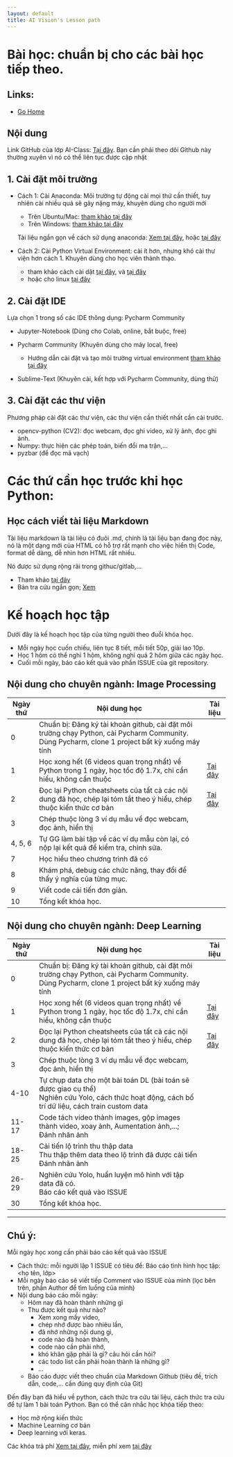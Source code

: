 ```yaml
---
layout: default
title: AI Vision's Lesson path
---
```


# Bài học: chuẩn bị cho các bài học tiếp theo.

## Links:
- [Go Home](https://ntanhfai.github.io/)

## Nội dung
Link GitHub của lớp AI-Class: [Tại đây](https://github.com/ntanhfai/ntanhfai.github.io/tree/main/Vision). Bạn cần phải theo dõi Github này thường xuyên vì nó có thể liên tục được cập nhật 

##    1. Cài đặt môi trường
- Cách 1: Cài Anaconda: Môi trường tự động cài mọi thứ cần thiết, tuy nhiên cài nhiều quá sẽ gây nặng máy, khuyên dùng cho người mới
  + Trên Ubuntu/Mac: [tham khảo tại đây](https://www.ikkaro.com/vi/anaconda/)
  + Trên Windows:  [tham khảo tại đây](https://websitehcm.com/cai-dat-thu-vien-keras-trong-anaconda/)

  Tài liệu ngắn gọn về cách sử dụng anaconda: 
   [Xem tại đây](https://docs.conda.io/projects/conda/en/4.6.0/_downloads/52a95608c49671267e40c689e0bc00ca/conda-cheatsheet.pdf), 
   hoặc [tại đây](https://kapeli.com/cheat_sheets/Conda.docset/Contents/Resources/Documents/index)


- Cách 2: Cài Python Virtual Environment: cài ít hơn, nhưng khó cài thư viện hơn cách 1. Khuyên dùng cho học viên thành thạo.
    + tham khảo cách cài dặt [tại đây](https://viblo.asia/p/tao-virtual-environment-va-su-dung-cac-goi-thu-vien-thong-qua-pip-trong-python-Az45bmAVlxY),
      và [tại đây](https://mothergeo-py.readthedocs.io/en/latest/development/how-to/venv-win.html)
    + hoặc cho linux [tại đây](https://www.geeksforgeeks.org/creating-python-virtual-environment-windows-linux/)
  
    
##    2. Cài đặt IDE
  
Lựa chọn 1 trong số các IDE thông dụng: Pycharm Community
- Jupyter-Notebook  (Dùng cho Colab, online, bắt buộc, free)
- Pycharm Community (Khuyên dùng cho máy local, free)
  + Hướng dẫn cài đặt và tạo môi trường virtual environment [tham khảo tại đây](https://www.thegioididong.com/game-app/huong-dan-cai-dat-su-dung-pycharm-lap-trinh-python-1316867)
  

- Sublime-Text      (Khuyên cài, kết hợp với Pycharm Community, dùng thử)
    
##     3. Cài đặt các thư viện
Phương pháp cài đặt các thư viện, các thư viện cần thiết nhất cần cài trước.
- opencv-python (CV2): đọc webcam, đọc ghi video, xử lý ảnh, đọc ghi ảnh.
- Numpy: thực hiện các phép toán, biến đổi ma trận,...
- pyzbar (để đọc mã vạch)


# Các thứ cần học trước khi học Python:

## Học cách viết tài liệu Markdown 
Tài liệu markdown là tài liệu có đuôi .md, chính là tài liệu bạn đang đọc này, 
nó là một dạng mới của HTML có hỗ trợ rất mạnh cho việc hiển thị Code, format dễ dàng, dễ nhìn hơn HTML rất nhiều. 

Nó được sử dụng rộng rãi trong githuc/gitlab,... 
- Tham khảo [tại đây](https://viblo.asia/helps/cach-su-dung-markdown-bxjvZYnwkJZ)
- Bản tra cứu ngắn gọn; [Xem](https://www.markdownguide.org/cheat-sheet/)

# Kế hoạch học tập

Dưới đây là kế hoạch học tập của từng người theo đuổi khóa học. 
- Mỗi ngày học cuốn chiếu, liên tục 8 tiết, mỗi tiết 50p, giải lao 10p.
- Học 1 hôm có thể nghỉ 1 hôm, không nghỉ quá 2 hôm giữa các ngày học.
- Cuối mỗi ngày, báo cáo kết quả vào phần ISSUE của git repository.  

## Nội dung cho chuyên ngành: Image Processing 

| Ngày thứ | Nội dung học                                                                                                                                   | Tài liệu                                                                                        |
|----------|------------------------------------------------------------------------------------------------------------------------------------------------|-------------------------------------------------------------------------------------------------|
| 0        | Chuẩn bị: Đăng ký tài khoản github, cài đặt môi trường chạy Python, cài Pycharm Community. Dùng Pycharm, clone 1 project bất kỳ xuống máy tính |                                                                                                 |
| 1        | Học xong hết (6 videos quan trọng nhất) về Python trong 1 ngày, học tốc độ 1.7x, chỉ cần hiểu, không cần thuộc                                 | [Tại đây](http://aisolutions.vn/ai/dlclass/index.php)                                           |
| 2        | Đọc lại Python cheatsheets của tất cả các nội dung đã học, chép lại tóm tắt theo ý hiểu, chép thuộc kiến thức cơ bản                           | [Tại đây](https://github.com/anh-ai/AI_Libs/blob/main/Data-Books/000%20Python%20cheatsheet.pdf) |
 | 3        | Chép thuộc lòng 3 ví dụ mẫu về đọc webcam, đọc ảnh, hiển thị                                                                                   |                                                                                                 |
 | 4, 5, 6  | Tự GG làm bài tập về các ví dụ mẫu còn lại, có nộp lại kết quả để kiểm tra, chỉnh sửa.                                                         |                                                                                                 |
 | 7        | Học hiểu theo chương trình đã có                                                                                                               |                                                                                                 |
 | 8        | Khám phá, debug các chức năng, thay đổi để thấy ý nghĩa của từng mục.                                                                          |                                                                                                 |
 | 9        | Viết code cải tiến đơn giản.                                                                                                                   |                                                                                                 |
 | 10       | Tổng kết khóa học.                                                                                                                             |                                                                                                 |


## Nội dung cho chuyên ngành: Deep Learning  

| Ngày thứ | Nội dung học                                                                                                                                          | Tài liệu                                                                                        |
|----------|-------------------------------------------------------------------------------------------------------------------------------------------------------|-------------------------------------------------------------------------------------------------|
| 0        | Chuẩn bị: Đăng ký tài khoản github, cài đặt môi trường chạy Python, cài Pycharm Community. Dùng Pycharm, clone 1 project bất kỳ xuống máy tính        |                                                                                                 |
| 1        | Học xong hết (6 videos quan trọng nhất) về Python trong 1 ngày, học tốc độ 1.7x, chỉ cần hiểu, không cần thuộc                                        | [Tại đây](http://aisolutions.vn/ai/dlclass/index.php)                                           |
| 2        | Đọc lại Python cheatsheets của tất cả các nội dung đã học, chép lại tóm tắt theo ý hiểu, chép thuộc kiến thức cơ bản                                  | [Tại đây](https://github.com/anh-ai/AI_Libs/blob/main/Data-Books/000%20Python%20cheatsheet.pdf) |
 | 3        | Chép thuộc lòng 3 ví dụ mẫu về đọc webcam, đọc ảnh, hiển thị                                                                                          |                                                                                                 |
| 4-10     | Tự chụp data cho một bài toán DL (bài toán sẽ được giao cụ thể)<br/>Nghiên cứu Yolo, cách thức hoạt động, cách bố trí dữ liệu, cách train custom data |                                                                                                 |  
| 11-17    | Code tách video thành images, gộp images thành video, xoay ảnh, Aumentation ảnh,...; <br/> Đánh nhãn ảnh                                              |                                                                                                 |  
| 18-25    | Cải tiến lộ trình thu thập data <br/>Thu thập thêm data theo lộ trình đã được cải tiến <br/> Đánh nhãn ảnh                                            |                                                                                                 |  
| 26-29    | Nghiên cứu Yolo, huấn luyện mô hình với tập data đã có. <br/> Báo cáo kết quả vào ISSUE                                                               |                                                                                                 |  
 | 30       | Tổng kết khóa học.                                                                                                                                    |                                                                                                 |

---
## Chú ý:

Mỗi ngày học xong cần phải báo cáo kết quả vào ISSUE 
- Cách thức: mỗi người lập 1 ISSUE có tiêu đề: Báo cáo tình hình học tập: <họ tên, lớp>
- Mỗi ngày báo cáo sẽ viết tiếp Comment vào ISSUE của mình (lọc bên trên, phần Author để tìm luồng của mình)
- Nội dung báo cáo mỗi ngày:
  - Hôm nay đã hoàn thành những gì
  - Thu được kết quả như nào? 
    - Xem xong mấy video, 
    - chép nhớ được bào nhiêu lần, 
    - đã nhớ những nội dung gì, 
    - code nào đã hoàn thành, 
    - code nào cần phải nhớ, 
    - khó khăn gặp phải là gì? câu hỏi cần hỏi? 
    - các todo list cần phải hoàn thành là những gì?
    - ...
  - Báo cáo được viết theo chuẩn của Markdown Github (tiêu đề, trích dẫn, code,... cần đúng quy định của Git)

Đến đây bạn đã hiểu về python, cách thức tra cứu tài liệu, cách thức tra cứu để tự làm 1 bài toán Python.
Bạn có thể cân nhắc học khóa tiếp theo:
- Học mở rộng kiến thức 
- Machine Learning cơ bản
- Deep learning với keras.

Các khóa trả phí [Xem tại đây](http://aisolutions.vn/contents/class/index.php), miễn phí xem [tại đây](https://www.youtube.com/watch?v=lJ2YO5IucNs&list=PLXdfILWjpb1VFXSzucqbVgsCCHWwDSnei&ab_channel=Nguy%E1%BB%85nTu%E1%BA%A5nAnh) 






